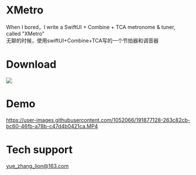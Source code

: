 # XMetro
When I bored，I write a SwiftUI + Combine + TCA metronome & tuner, called "XMetro"
<br>
无聊的时候，使用swiftUI+Combine+TCA写的一个节拍器和调音器

# Download
<a href="https://apps.apple.com/app/6443442078"><image src="https://developer.apple.com/assets/elements/badges/download-on-the-app-store.svg"/></a>

# Demo
https://user-images.githubusercontent.com/1052066/191877128-263c82cb-bc60-46fb-a78b-c47d4b0421ca.MP4

# Tech support
yue_zhang_lion@163.com

